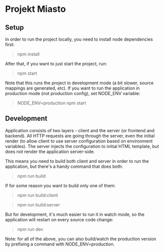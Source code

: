 # Projekt Miasto

## Setup
In order to run the project locally, you need to install node dependencies first:
> npm install

After that, if you want to just start the project, run:
> npm start

Note that this runs the project in development mode (a bit slower, source mappings are generated, etc). If you want to run the application in production mode (not production config), set NODE_ENV variable:
> NODE_ENV=production npm start

## Development
Application consists of two layers - client and the server (or frontend and backend). All HTTP requests are going through the server, even the initial render (to allow client to use server configuration based on environment variables). The server injects the configuration to initial HTML template, but does not render the application server-side.

This means you need to build both client and server in order to run the application, but there's a handy command that does both:
> npm run build

If for some reason you want to build only one of them:
> npm run build:client

> npm run build:server

But for development, it's much easier to run it in watch mode, so the application will restart on every source code change:
> npm run dev

Note: for all of the above, you can also build/watch the production version by prefixing a command with NODE_ENV=production.

